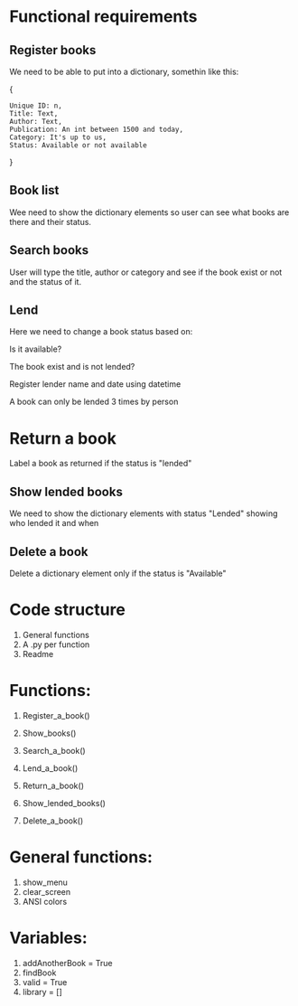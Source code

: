#  Functional requirements

## Register books

We need to be able to put into a dictionary, somethin like this:

{


    Unique ID: n, 
    Title: Text, 
    Author: Text,
    Publication: An int between 1500 and today,
    Category: It's up to us,
    Status: Available or not available
}

## Book list

Wee need to show the dictionary elements so user can see what books are there and their status.

## Search books

User will type the title, author or category and see if the book exist or not and the status of it.

## Lend 

Here we need to change a book status based on:

Is it available?

The book exist and is not lended?

Register lender name and date using datetime

A book can only be lended 3 times by person

# Return a book

Label a book as returned if the status is "lended"

## Show lended books

We need to show the dictionary elements with status "Lended" showing who lended it and when

## Delete a book

Delete a dictionary element only if the status is "Available"

# Code structure

1. General functions
2. A .py per function
3. Readme

# Functions:

1. Register_a_book()

2. Show_books()

3. Search_a_book()

4. Lend_a_book()

5. Return_a_book()

6. Show_lended_books()

7. Delete_a_book()

# General functions:

1. show_menu
2. clear_screen
3. ANSI colors

# Variables:

1. addAnotherBook = True
2. findBook
3. valid = True
4. library = []
